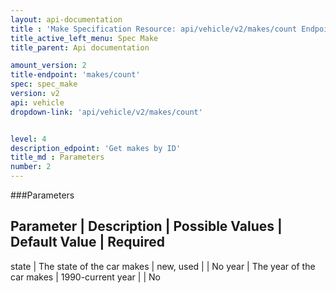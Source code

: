 ```yaml
---
layout: api-documentation
title : 'Make Specification Resource: api/vehicle/v2/makes/count Endpoint'
title_active_left_menu: Spec Make
title_parent: Api documentation

amount_version: 2
title-endpoint: 'makes/count'
spec: spec_make
version: v2
api: vehicle
dropdown-link: 'api/vehicle/v2/makes/count'


level: 4
description_edpoint: 'Get makes by ID'
title_md : Parameters
number: 2
---
```


###Parameters

Parameter | Description                | Possible Values   | Default Value | Required
-----------------------------------------------------------------------------------
state     | The state of the car makes | new, used         |               | No
year      | The year of the car makes  | 1990-current year |               | No